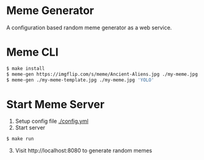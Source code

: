 # Meme Generator

A configuration based random meme generator as a web service.

# Meme CLI
```bash
$ make install
$ meme-gen https://imgflip.com/s/meme/Ancient-Aliens.jpg ./my-meme.jpg 'FEATURES?|BUGS'
$ meme-gen ./my-meme-template.jpg ./my-meme.jpg 'YOLO'
```

# Start Meme Server
1. Setup config file [./config.yml](config.yml)
2. Start server
```bash
$ make run
```
3. Visit http://localhost:8080 to generate random memes